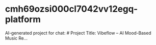 # cmh69ozsi000cl7042vv12egq-platform
AI-generated project for chat: # Project Title: Vibeflow – AI Mood-Based Music Re...
